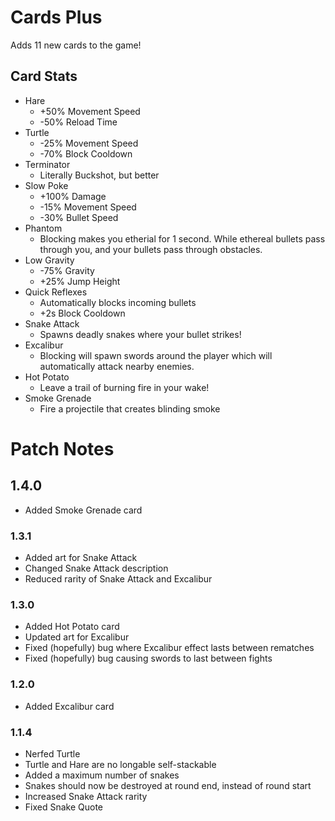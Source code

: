 # Cards Plus
Adds 11 new cards to the game!

## Card Stats
- Hare
	- +50% Movement Speed
	- -50% Reload Time
- Turtle
	- -25% Movement Speed
	- -70% Block Cooldown
- Terminator
	- Literally Buckshot, but better
- Slow Poke
	- +100% Damage
	- -15% Movement Speed
	- -30% Bullet Speed
- Phantom
	- Blocking makes you etherial for 1 second. While ethereal bullets pass through you, and your bullets pass through obstacles.
- Low Gravity
	- -75% Gravity
	- +25% Jump Height
- Quick Reflexes
	- Automatically blocks incoming bullets
	- +2s Block Cooldown
- Snake Attack
	- Spawns deadly snakes where your bullet strikes!
- Excalibur
	- Blocking will spawn swords around the player which will automatically attack nearby enemies.
- Hot Potato
	- Leave a trail of burning fire in your wake!
- Smoke Grenade
	- Fire a projectile that creates blinding smoke

# Patch Notes

## 1.4.0
- Added Smoke Grenade card

### 1.3.1
- Added art for Snake Attack
- Changed Snake Attack description
- Reduced rarity of Snake Attack and Excalibur

### 1.3.0
- Added Hot Potato card
- Updated art for Excalibur
- Fixed (hopefully) bug where Excalibur effect lasts between rematches
- Fixed (hopefully) bug causing swords to last between fights

### 1.2.0
- Added Excalibur card

### 1.1.4
- Nerfed Turtle
- Turtle and Hare are no longable self-stackable
- Added a maximum number of snakes
- Snakes should now be destroyed at round end, instead of round start
- Increased Snake Attack rarity
- Fixed Snake Quote